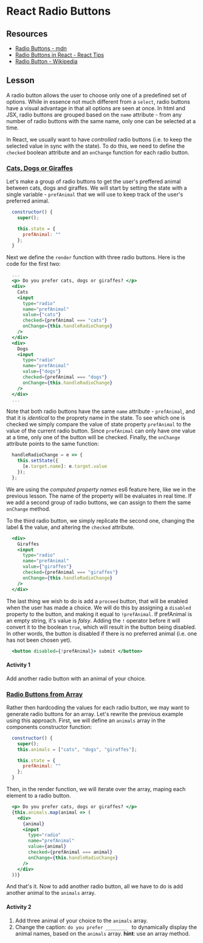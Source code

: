 # React Radio Buttons

## Resources

* [Radio Buttons - mdn](https://developer.mozilla.org/en-US/docs/Web/HTML/Element/input/radio)
* [Radio Buttons in React - React Tips](http://react.tips/radio-buttons-in-reactjs/)
* [Radio Button - Wikipedia](https://en.wikipedia.org/wiki/Radio_button)

## Lesson

A radio button allows the user to choose only one of a predefined set of options. While in essence not much different from a `select`, radio buttons have a visual advantage in that all options are seen at once. In html and JSX, radio buttons are grouped based on the `name` attribute - from any number of radio buttons with the same name, only one can be selected at a time.

In React, we usually want to have _controlled_ radio buttons (i.e. to keep the selected value in sync with the state). To do this, we need to define the `checked` boolean attribute and an `onChange` function for each radio button.

### [Cats, Dogs or Giraffes](https://codesandbox.io/s/2z50371kyj)

Let's make a group of radio buttons to get the user's preffered animal between cats, dogs and giraffes. We will start by setting the state with a single variable - `prefAnimal` that we will use to keep track of the user's preferred animal.

```jsx
  constructor() {
    super();

    this.state = {
      prefAnimal: ""
    };
  }
```

Next we define the `render` function with three radio buttons. Here is the code for the first two:

```jsx
  ...
  <p> Do you prefer cats, dogs or giraffes? </p>
  <div>
    Cats
    <input
      type="radio"
      name="prefAnimal"
      value={"cats"}
      checked={prefAnimal === "cats"}
      onChange={this.handleRadioChange}
    />
  </div>
  <div>
    Dogs
    <input
      type="radio"
      name="prefAnimal"
      value={"dogs"}
      checked={prefAnimal === "dogs"}
      onChange={this.handleRadioChange}
    />
  </div>
  ...
```

Note that both radio buttons have the same `name` attribute - `prefAnimal`, and that it is _identical_ to the proprety name in the state. To see which one is checked we simply compare the value of state property `prefAnimal` to the value of the current radio button. Since `prefAnimal` can only have one value at a time, only one of the button will be checked. Finally, the `onChange` attribute points to the same function:

```jsx
  handleRadioChange = e => {
    this.setState({
      [e.target.name]: e.target.value
    });
  };
```

We are using the _computed property names_ es6 feature here, like we in the previous lesson. The name of the property will be evaluates in real time. If we add a second group of radio buttons, we can assign to them the same `onChange` method.

To the third radio button, we simply replicate the second one, changing the label & the value, and altering the `checked` attribute.

```jsx
  <div>
    Giraffes
    <input
      type="radio"
      name="prefAnimal"
      value={"giraffes"}
      checked={prefAnimal === "giraffes"}
      onChange={this.handleRadioChange}
    />
  </div>
```

The last thing we wish to do is add a `proceed` button, that will be enabled when the user has made a choice. We will do this by assigning a `disabled` property to the button, and making it equal to `!prefAnimal`. If prefAnimal is an empty string, it's value is _falsy_. Adding the `!` operator before it will convert it to the boolean `true`, which will result in the button being disabled. In other words, the button is disabled if there is no preferred animal (i.e. one has not been chosen yet).

```jsx
  <button disabled={!prefAnimal}> submit </button>
```

#### Activity 1

Add another radio button with an animal of your choice.

### [Radio Buttons from Array](https://codesandbox.io/s/4qxj11v3w0)

Rather then hardcoding the values for each radio button, we may want to generate radio buttons for an array. Let's rewrite the previous example using this approach. First, we will define an `animals` array in the components constructor function:

```jsx
  constructor() {
    super();
    this.animals = ["cats", "dogs", "giraffes"];

    this.state = {
      prefAnimal: ""
    };
  }
```

Then, in the render function, we will iterate over the array, maping each element to a radio button.

```jsx
  <p> Do you prefer cats, dogs or giraffes? </p>
  {this.animals.map(animal => (
    <div>
      {animal}
      <input
        type="radio"
        name="prefAnimal"
        value={animal}
        checked={prefAnimal === animal}
        onChange={this.handleRadioChange}
      />
    </div>
  ))}
```

And that's it. Now to add another radio button, all we have to do is add another animal to the `animals` array.

#### Activity 2

1. Add three animal of your choice to the `animals` array.
2. Change the caption: `do you prefer ________ ` to dynamically display the animal names, based on the `animals` array.  **hint**: use an array method.